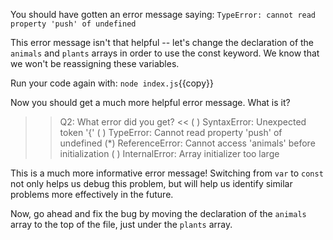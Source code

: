 You should have gotten an error message saying: `TypeError: cannot read property 'push' of undefined` 

This error message isn't that helpful -- let's change the declaration of the `animals` and `plants` arrays in order to use the const keyword. We know that we won't be reassigning these variables.

Run your code again with: `node index.js`{{copy}}

Now you should get a much more helpful error message. What is it?
>>Q2: What error did you get? <<
( ) SyntaxError: Unexpected token '{'
( ) TypeError: Cannot read property 'push' of undefined
(*) ReferenceError: Cannot access 'animals' before initialization
( ) InternalError: Array initializer too large

This is a much more informative error message! Switching from `var` to `const` not only helps us debug this problem, but will help us identify similar problems more effectively in the future.

Now, go ahead and fix the bug by moving the declaration of the `animals` array to the top of the file, just under the `plants` array.